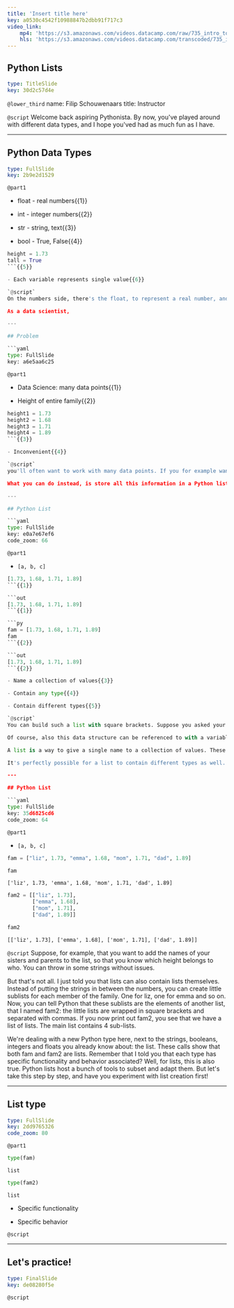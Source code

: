 ```yaml
---
title: 'Insert title here'
key: a0530c4542f10988847b2dbb91f717c3
video_link:
    mp4: 'https://s3.amazonaws.com/videos.datacamp.com/raw/735_intro_to_python/v6/735_ch2_1.mp4'
    hls: 'https://s3.amazonaws.com/videos.datacamp.com/transcoded/735_intro_to_python/v6/hls-735_ch2_1.master.m3u8'
---
```


## Python Lists

```yaml
type: TitleSlide
key: 30d2c57d4e
```

`@lower_third`
name: Filip Schouwenaars
title: Instructor

`@script`
Welcome back aspiring Pythonista. By now, you've played around with different data types, and I hope you'ved had as much fun as I have.

---

## Python Data Types

```yaml
type: FullSlide
key: 2b9e2d1529
```

`@part1`
- float - real numbers{{1}}

- int - integer numbers{{2}}

- str - string, text{{3}}

- bool - True, False{{4}}

```py
height = 1.73
tall = True
```{{5}}

- Each variable represents single value{{6}}

`@script`
On the numbers side, there's the float, to represent a real number, and the int, to represent an integer. Next, we also have str, short for string, to represent text in Python, and bool, which can be either True or False. You can save these values as a variable, like these examples show. Each variable then represents a single value.

As a data scientist, 

---

## Problem

```yaml
type: FullSlide
key: a6e5aa6c25
```

`@part1`
- Data Science: many data points{{1}}

- Height of entire family{{2}}

```py
height1 = 1.73
height2 = 1.68
height3 = 1.71
height4 = 1.89
```{{3}}

- Inconvenient{{4}}

`@script`
you'll often want to work with many data points. If you for example want to measure the height of everybody in your family, and store this information in Python, it would be inconvenient to create a new python variable for each point you collected right?

What you can do instead, is store all this information in a Python list. 

---

## Python List

```yaml
type: FullSlide
key: e0a7e67ef6
code_zoom: 66
```

`@part1`
- `[a, b, c]`


```py
[1.73, 1.68, 1.71, 1.89]
```{{1}}

```out
[1.73, 1.68, 1.71, 1.89]
```{{1}}

```py
fam = [1.73, 1.68, 1.71, 1.89]
fam
```{{2}}

```out
[1.73, 1.68, 1.71, 1.89]
```{{2}}

- Name a collection of values{{3}}

- Contain any type{{4}}

- Contain different types{{5}}

`@script`
You can build such a list with square brackets. Suppose you asked your two sisters and parents for their height, in meters. You can build the list as follows:

Of course, also this data structure can be referenced to with a variable. Simply put the variable name and the equals sign in front, like here.

A list is a way to give a single name to a collection of values. These values, or elements, can have any type; they can be floats, integer, booleans, strings, but also more advanced Python types, even lists.

It's perfectly possible for a list to contain different types as well. 

---

## Python List

```yaml
type: FullSlide
key: 35d6825cd6
code_zoom: 64
```

`@part1`
- `[a, b, c]`

```py
fam = ["liz", 1.73, "emma", 1.68, "mom", 1.71, "dad", 1.89]
```
```py
fam
```

```out
['liz', 1.73, 'emma', 1.68, 'mom', 1.71, 'dad', 1.89]
```

```py
fam2 = [["liz", 1.73],
		["emma", 1.68],
		["mom", 1.71],
		["dad", 1.89]]
```
```py
fam2
```

```out
[['liz', 1.73], ['emma', 1.68], ['mom', 1.71], ['dad', 1.89]]
```

`@script`
Suppose, for example, that you want to add the names of your sisters and parents to the list, so that you know which height belongs to who. You can throw in some strings without issues.

But that's not all. I just told you that lists can also contain lists themselves. Instead of putting the strings in between the numbers, you can create little sublists for each member of the family. One for liz, one for emma and so on. Now, you can tell Python that these sublists are the elements of another list, that I named fam2: the little lists are wrapped in square brackets and separated with commas. If you now print out fam2, you see that we have a list of lists. The main list contains 4 sub-lists.

We're dealing with a new Python type here, next to the strings, booleans, integers and floats you already know about: the list. These calls show that both fam and fam2 are lists. Remember that I told you that each type has specific functionality and behavior associated? Well, for lists, this is also true. Python lists host a bunch of tools to subset and adapt them. But let's take this step by step, and have you experiment with list creation first!

---

## List type

```yaml
type: FullSlide
key: 2dd9765326
code_zoom: 80
```

`@part1`
```py
type(fam)
```

```out
list
```

```py
type(fam2)
```

```out
list
```

- Specific functionality

- Specific behavior

`@script`


---

## Let's practice!

```yaml
type: FinalSlide
key: de08280f5e
```

`@script`
